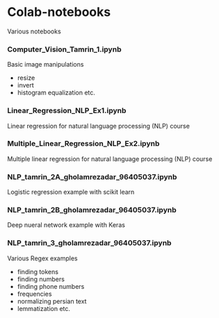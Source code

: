 # Colab-notebooks
Various notebooks

### Computer_Vision_Tamrin_1.ipynb
Basic image manipulations
- resize
- invert
- histogram equalization etc.

### Linear_Regression_NLP_Ex1.ipynb
Linear regression for natural language processing (NLP) course

### Multiple_Linear_Regression_NLP_Ex2.ipynb
Multiple linear regression for natural language processing (NLP) course

### NLP_tamrin_2A_gholamrezadar_96405037.ipynb
Logistic regression example with scikit learn

### NLP_tamrin_2B_gholamrezadar_96405037.ipynb
Deep nueral network example with Keras

### NLP_tamrin_3_gholamrezadar_96405037.ipynb
Various Regex examples
- finding tokens
- finding numbers
- finding phone numbers
- frequencies
- normalizing persian text
- lemmatization etc.
